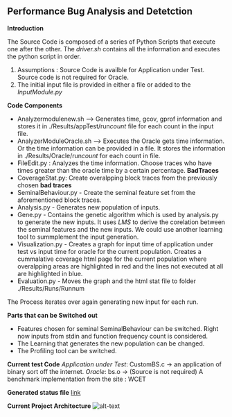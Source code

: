 
## Performance Bug Analysis and Detetction

**Introduction** 

The Source Code is composed of a series of Python Scripts that execute one after the other. The *driver.sh* contains all the information and executes the python script in order.

1. Assumptions : Source Code is availble for Application under Test. Source code is not required for Oracle. 
2. The initial input file is provided in either a file or added to the *InputModule.py*


**Code Components**
* Analyzermodulenew.sh --> Generates time, gcov, gprof information and stores it in ./Results/appTest/run*count* file for each count in the input file.
* AnalyzerModuleOracle.sh --> Executes the Oracle gets time information. Or the time information can be provided in a file. It stores the information in ./Results/Oracle/run*count* for each count in file.
* FileEdit.py : Analyzes the time information. Choose traces who have times greater than the oracle time by a certain percentage. **BadTraces**
* CoverageStat.py: Create overalpping block traces from the previously chosen **bad traces**
* SeminalBehaviour.py - Create the seminal feature set from the aforementioned block traces. 
* Analysis.py - Generates new population of inputs. 
* Gene.py - Contains the genetic algorithm which is used by analysis.py to generate the new inputs. It uses *LMS* to derive the corelation between the seminal features and the new inputs. We could use another learning tool to summplement the input generation. 
* Visualization.py - Creates a graph for input time of application under test vs input time for oracle for the current population. Creates a cummalative coverage html page for the current population where overalpping areas are highlighted in red and the lines not executed at all are highlighted in blue. 
* Evaluation.py - Moves the graph and the html stat file to folder ./Results/Runs/Runnum

The Process iterates over again generating new input for each run.

**Parts that can be Switched out**
* Features chosen for seminal SeminalBehaviour can be switched. Right now inputs from stdin and function frequency count is considered.
* The Learning that generates the new population can be changed.
* The Profiling tool can be switched. 

**Current test Code**
*Application under Test*: CustomBS.c -> an application of binary sort off the internet. 
*Oracle*: bs.o -> (Source is not required) A benchmark implementation from the site : WCET 

**Generated status file**
[link](./Results/Runs/0/combinedGcda.html)

**Current Project Architecture**
![alt-text](./Results/Runs/OverallArchitecture.png "OverallArchitecture")


